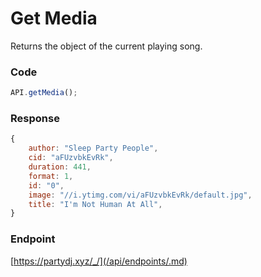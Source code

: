 # Get Media

Returns the object of the current playing song.

### Code

```js
API.getMedia();
```

### Response

```js
{
    author: "Sleep Party People",
    cid: "aFUzvbkEvRk",
    duration: 441,
    format: 1,
    id: "0",
    image: "//i.ytimg.com/vi/aFUzvbkEvRk/default.jpg",
    title: "I'm Not Human At All",
}
```

### Endpoint

[https://partydj.xyz/_/](/api/endpoints/.md)